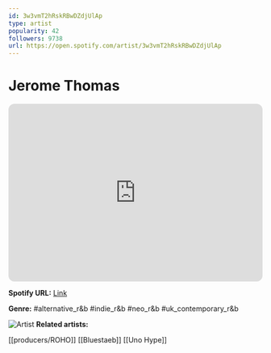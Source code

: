 ```yaml
---
id: 3w3vmT2hRskRBwDZdjUlAp
type: artist
popularity: 42
followers: 9738
url: https://open.spotify.com/artist/3w3vmT2hRskRBwDZdjUlAp
---
```

# Jerome Thomas

<iframe style="border-radius:12px" src="https://open.spotify.com/embed/artist/3w3vmT2hRskRBwDZdjUlAp" width="100%" height="352" frameBorder="0" allowfullscreen="" allow="autoplay; clipboard-write; encrypted-media; fullscreen; picture-in-picture" loading="lazy"></iframe>

**Spotify URL:** [Link](https://open.spotify.com/artist/3w3vmT2hRskRBwDZdjUlAp)

**Genre:**  #alternative_r&b #indie_r&b #neo_r&b #uk_contemporary_r&b

![Artist](https://i.scdn.co/image/ab6761610000e5eb9b5d22d5c8720eff5f1247fc)
**Related artists:**

[[producers/ROHO]]
[[Bluestaeb]]
[[Uno Hype]]
